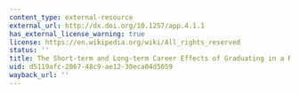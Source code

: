 ```yaml
---
content_type: external-resource
external_url: http://dx.doi.org/10.1257/app.4.1.1
has_external_license_warning: true
license: https://en.wikipedia.org/wiki/All_rights_reserved
status: ''
title: The Short-term and Long-term Career Effects of Graduating in a Recession
uid: d5119afc-2867-48c9-ae12-30eca04d5059
wayback_url: ''
---
```

